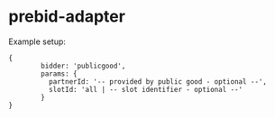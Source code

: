 # prebid-adapter

Example setup:

```
{
        bidder: 'publicgood',
        params: {
          partnerId: '-- provided by public good - optional --',
          slotId: 'all | -- slot identifier - optional --'
        }
}
```
